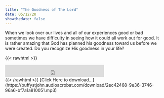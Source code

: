```yaml
---
title: "The Goodness of The Lord"
date: 05/12/20
showthedate: false
---
```


When we look over our lives and all of our experiences good or bad sometimes we have difficulty in seeing how it could all work out for good. It is rather amazing that God has planned his goodness toward us before we were created. Do you recognize His goodness in your life?
<!--more-->
{{< rawhtml >}}
<iframe width='320px' height='40px' src='https://www.audioacrobat.com/tplay/B5a8f2d83c909345964cf14d2cbad239aNh0vFTYGJjkqCxxeRWpWZlBUVVVJSBYEPUgSeDZ+UFA' frameBorder='0'></iframe><br>
{{< /rawhtml >}}
[Click Here to download&hellip;](https://buffystjohn.audioacrobat.com/download/2ec42468-9e36-3746-96a6-bf7a1a810051.mp3)